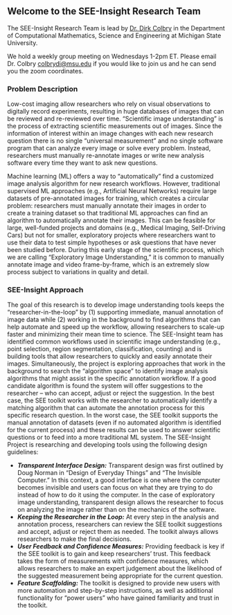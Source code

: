 ## Welcome to the SEE-Insight Research Team

The SEE-Insight Research Team is lead by [Dr. Dirk Colbry](http://www.dirk.colbry.com/) in the Department of Computational Mathematics, Science and Engineering at Michigan State University. 

We hold a weekly group meeting on Wednesdays 1-2pm ET. Please email Dr. Colbry [colbrydi@msu.edu](mailto:colbrydi@msu.edu) if you would like to join us and he can send you the zoom coordinates.
 
### Problem Description
Low-cost imaging allow researchers who rely on visual observations to digitally record experiments, resulting in huge databases of images that can be reviewed and re-reviewed over time. “Scientific image understanding” is the process of extracting scientific measurements out of images. Since the information of interest within an image changes with each new research question there is no single “universal measurement” and no single software program that can analyze every image or solve every problem. Instead, researchers must manually re-annotate images or write new analysis software every time they want to ask new questions.

Machine learning (ML) offers a way to “automatically” find a customized image analysis algorithm for new research workflows. However, traditional supervised ML approaches (e.g., Artificial Neural Networks) require large datasets of pre-annotated images for training, which creates a circular problem: researchers must manually annotate their images in order to create a training dataset so that traditional ML approaches can find an algorithm to automatically annotate their images. This can be feasible for large, well-funded projects and domains (e.g., Medical Imaging, Self-Driving Cars) but not for smaller, exploratory projects where researchers want to use their data to test simple hypotheses or ask questions that have never been studied before. During this early stage of the scientific process, which we are calling “Exploratory Image Understanding,” it is common to manually annotate image and video frame-by-frame, which is an extremely slow process subject to variations in quality and detail.

### SEE-Insight Approach

The goal of this research is to develop image understanding tools keeps the “researcher-in-the-loop” by (1) supporting immediate, manual annotation of image data while (2) working in the background to find algorithms that can help automate and speed up the workflow, allowing researchers to scale-up faster and minimizing their mean time to science. The SEE-Insight team has identified common workflows used in scientific image understanding (e.g., point selection, region segmentation, classification, counting) and is building tools that allow researchers to quickly and easily annotate their images. Simultaneously, the project is exploring approaches that work in the background to search the “algorithm space” to identify image analysis algorithms that might assist in the specific annotation workflow. If a good candidate algorithm is found the system will offer suggestions to the researcher – who can accept, adjust or reject the suggestion. In the best case, the SEE toolkit works with the researcher to automatically identify a matching algorithm that can automate the annotation process for this specific research question. In the worst case, the SEE toolkit supports the manual annotation of datasets (even if no automated algorithm is identified for the current process) and these results can be used to answer scientific questions or to feed into a more traditional ML system.
The SEE-Insight Project is researching and developing tools using the following design guidelines:

*	**_Transparent Interface Design:_** Transparent design was first outlined by Doug Norman in “Design of Everyday Things” and “The Invisible Computer.” In this context, a good interface is one where the computer becomes invisible and users can focus on what they are trying to do instead of how to do it using the computer. In the case of exploratory image understanding, transparent design allows the researcher to focus on analyzing the image rather than on the mechanics of the software.
*	**_Keeping the Researcher in the Loop:_** At every step in the analysis and annotation process, researchers can review the SEE toolkit suggestions and accept, adjust or reject them as needed. The toolkit always allows researchers to make the final decisions.
*	**_User Feedback and Confidence Measures:_** Providing feedback is key if the SEE toolkit is to gain and keep researchers’ trust. This feedback takes the form of measurements with confidence measures, which allows researchers to make an expert judgement about the likelihood of the suggested measurement being appropriate for the current question.
*	**_Feature Scaffolding:_** The toolkit is designed to provide new users with more automation and step-by-step instructions, as well as additional functionality for “power users” who have gained familiarity and trust in the toolkit.
